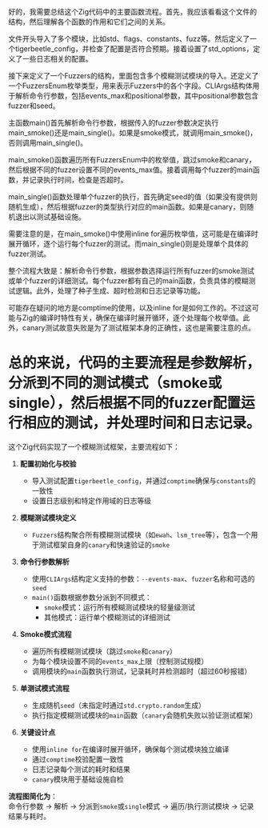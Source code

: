 好的，我需要总结这个Zig代码中的主要函数流程。首先，我应该看看这个文件的结构，然后理解各个函数的作用和它们之间的关系。

文件开头导入了多个模块，比如std、flags、constants、fuzz等。然后定义了一个tigerbeetle_config，并检查了配置是否符合预期。接着设置了std_options，定义了一些日志相关的配置。

接下来定义了一个Fuzzers的结构，里面包含多个模糊测试模块的导入。还定义了一个FuzzersEnum枚举类型，用来表示Fuzzers中的各个字段。CLIArgs结构体用于解析命令行参数，包括events_max和positional参数，其中positional参数包含fuzzer和seed。

主函数main()首先解析命令行参数，根据传入的fuzzer参数决定执行main_smoke()还是main_single()。如果是smoke模式，就调用main_smoke()，否则调用main_single()。

main_smoke()函数遍历所有FuzzersEnum中的枚举值，跳过smoke和canary，然后根据不同的fuzzer设置不同的events_max值。接着调用每个fuzzer的main函数，并记录执行时间，检查是否超时。

main_single()函数处理单个fuzzer的执行，首先确定seed的值（如果没有提供则随机生成），然后根据fuzzer的类型执行对应的main函数。如果是canary，则随机退出以测试基础设施。

需要注意的是，在main_smoke()中使用inline for遍历枚举值，这可能是在编译时展开循环，逐个运行每个fuzzer的测试。而main_single()则是处理单个具体的fuzzer测试。

整个流程大致是：解析命令行参数，根据参数选择运行所有fuzzer的smoke测试或单个fuzzer的详细测试。每个fuzzer都有自己的main函数，负责具体的模糊测试逻辑。此外，处理了种子生成、超时检测和日志记录等功能。

可能存在疑问的地方是comptime的使用，以及inline for是如何工作的。不过这可能与Zig的编译时特性有关，确保在编译时展开循环，逐个处理每个枚举值。此外，canary测试故意失败是为了测试框架本身的正确性，这也是需要注意的点。

总的来说，代码的主要流程是参数解析，分派到不同的测试模式（smoke或single），然后根据不同的fuzzer配置运行相应的测试，并处理时间和日志记录。
================================================
这个Zig代码实现了一个模糊测试框架，主要流程如下：

1. **配置初始化与校验**  
   - 导入测试配置`tigerbeetle_config`，并通过`comptime`确保与`constants`的一致性
   - 设置日志级别和特定作用域的日志等级

2. **模糊测试模块定义**  
   - `Fuzzers`结构聚合所有模糊测试模块（如`ewah`、`lsm_tree`等），包含一个用于测试框架自身的`canary`和快速验证的`smoke`

3. **命令行参数解析**  
   - 使用`CLIArgs`结构定义支持的参数：`--events-max`、`fuzzer`名称和可选的`seed`
   - `main()`函数根据参数分派到不同模式：
     - `smoke`模式：运行所有模糊测试模块的轻量级测试
     - 其他模式：运行单个模糊测试的详细测试

4. **Smoke模式流程**  
   - 遍历所有模糊测试模块（跳过`smoke`和`canary`）
   - 为每个模块设置不同的`events_max`上限（控制测试规模）
   - 调用模块的`main`函数执行测试，记录耗时并检测超时（超过60秒报错）

5. **单测试模式流程**  
   - 生成随机`seed`（未指定时通过`std.crypto.random`生成）
   - 执行指定模糊测试模块的`main`函数（`canary`会随机失败以验证测试框架）

6. **关键设计点**  
   - 使用`inline for`在编译时展开循环，确保每个测试模块独立编译
   - 通过`comptime`校验配置一致性
   - 日志记录每个测试的耗时和结果
   - `canary`模块用于基础设施自检

**流程图简化为**：  
命令行参数 → 解析 → 分派到`smoke`或`single`模式 → 遍历/执行测试模块 → 记录结果与耗时。